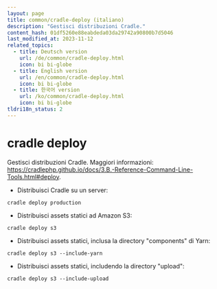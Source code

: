 ```yaml
---
layout: page
title: common/cradle-deploy (italiano)
description: "Gestisci distribuzioni Cradle."
content_hash: 01df5260e88eabdeda03da29742a90800b7d5046
last_modified_at: 2023-11-12
related_topics:
  - title: Deutsch version
    url: /de/common/cradle-deploy.html
    icon: bi bi-globe
  - title: English version
    url: /en/common/cradle-deploy.html
    icon: bi bi-globe
  - title: 한국어 version
    url: /ko/common/cradle-deploy.html
    icon: bi bi-globe
tldri18n_status: 2
---
```

# cradle deploy

Gestisci distribuzioni Cradle.
Maggiori informazioni: <https://cradlephp.github.io/docs/3.B.-Reference-Command-Line-Tools.html#deploy>.

- Distribuisci Cradle su un server:

`cradle deploy production`

- Distribuisci assets statici ad Amazon S3:

`cradle deploy s3`

- Distribuisci assets statici, inclusa la directory "components" di Yarn:

`cradle deploy s3 --include-yarn`

- Distribuisci assets statici, includendo la directory "upload":

`cradle deploy s3 --include-upload`
